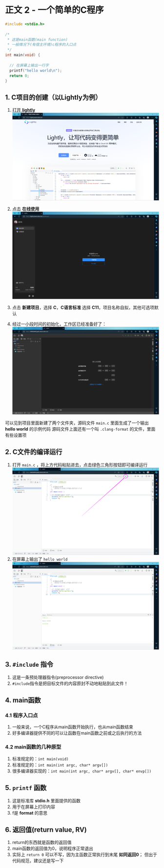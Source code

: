 # 正文 2 - 一个简单的C程序

```c
#include <stdio.h>

/*
 * 这是main函数(main function)
 * 一般情况下(有宿主环境)c程序的入口点
 */
int main(void) {

  // 在屏幕上输出一行字
  printf("hello world\n");
  return 0;
}
```

## 1. C项目的创建（以Lightly为例）

1. [打开 **lightly**
  ![打开lightly](/images/语法和标准库/2_一个简单的C程序/1.png)](https://lightly.teamcode.com/)

2. 点击 **在线使用**
  ![在线使用](/images/语法和标准库/2_一个简单的C程序/2.png)

3. 点击 **新建项目**，选择 **C**，**C语言标准** 选择 **C11**，项目名称自拟，其他可选项默认

4. 经过一小段时间的初始化，工作区已经准备好了：
  ![工作区准备完毕](/images/语法和标准库/2_一个简单的C程序/3.png)

  可以见到项目里面新建了两个文件夹，源码文件 `main.c` 里面生成了一个输出 **hello world** 的示例代码
  源码文件上面还有一个叫 `.clang-format` 的文件，里面有些设置项

## 2. C文件的编译运行

1. 打开 `main.c` ，将上方代码粘贴进去，点击绿色三角形按钮即可编译运行
  ![编译运行](/images/语法和标准库/2_一个简单的C程序/4.png)
2. 在屏幕上输出了 `hello world`
  ![hello world](/images/语法和标准库/2_一个简单的C程序/5.png)

## 3. `#include` 指令

1. 这是一条预处理器指令(preprocessor directive)
2. `#include`指令是把目标文件的内容原封不动地粘贴到此文件！

## 4. main函数

### 4.1 程序入口点

1. 一般来说，一个C程序从main函数开始执行，也从main函数结束
2. 好多编译器提供不同的可以让函数在main函数之前或之后执行的方法

### 4.2 main函数的几种原型

1. 标准规定的：`int main(void)`
2. 标准规定的：`int main(int argc, char* argv[])`
3. 很多编译器实现的：`int main(int argc, char* argv[], char* envp[])`

## 5. `printf` 函数

1. 这是标准库 **stdio.h** 里面提供的函数
2. 用于在屏幕上打印内容
3. f是 **format** 的意思

## 6. 返回值(return value, RV)

1. return的东西就是函数的返回值
2. main函数的返回值为0，说明程序正常退出
3. 实际上 `return 0` 可以不写，因为主函数正常执行到末尾 **如同返回0**；
  但出于代码规范，建议还是写一下
